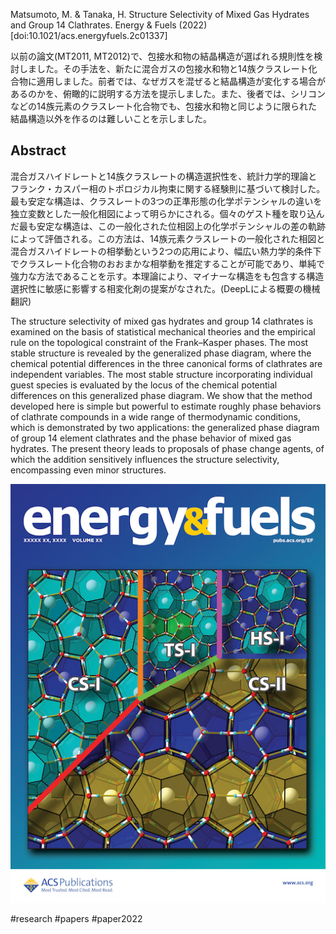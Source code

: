 Matsumoto, M. & Tanaka, H. Structure Selectivity of Mixed Gas Hydrates and Group 14 Clathrates. Energy & Fuels (2022) [doi:10.1021/acs.energyfuels.2c01337]

以前の論文(MT2011, MT2012)で、包接水和物の結晶構造が選ばれる規則性を検討しました。その手法を、新たに混合ガスの包接水和物と14族クラスレート化合物に適用しました。前者では、なぜガスを混ぜると結晶構造が変化する場合があるのかを、俯瞰的に説明する方法を提示しました。また、後者では、シリコンなどの14族元素のクラスレート化合物でも、包接水和物と同じように限られた結晶構造以外を作るのは難しいことを示しました。


## Abstract

混合ガスハイドレートと14族クラスレートの構造選択性を、統計力学的理論とフランク・カスパー相のトポロジカル拘束に関する経験則に基づいて検討した。最も安定な構造は、クラスレートの3つの正準形態の化学ポテンシャルの違いを独立変数とした一般化相図によって明らかにされる。個々のゲスト種を取り込んだ最も安定な構造は、この一般化された位相図上の化学ポテンシャルの差の軌跡によって評価される。この方法は、14族元素クラスレートの一般化された相図と混合ガスハイドレートの相挙動という2つの応用により、幅広い熱力学的条件下でクラスレート化合物のおおまかな相挙動を推定することが可能であり、単純で強力な方法であることを示す。本理論により、マイナーな構造をも包含する構造選択性に敏感に影響する相変化剤の提案がなされた。(DeepLによる概要の機械翻訳)

The structure selectivity of mixed gas hydrates and group 14 clathrates is examined on the basis of statistical mechanical theories and the empirical rule on the topological constraint of the Frank–Kasper phases. The most stable structure is revealed by the generalized phase diagram, where the chemical potential differences in the three canonical forms of clathrates are independent variables. The most stable structure incorporating individual guest species is evaluated by the locus of the chemical potential differences on this generalized phase diagram. We show that the method developed here is simple but powerful to estimate roughly phase behaviors of clathrate compounds in a wide range of thermodynamic conditions, which is demonstrated by two applications: the generalized phase diagram of group 14 element clathrates and the phase behavior of mixed gas hydrates. The present theory leads to proposals of phase change agents, of which the addition sensitively influences the structure selectivity, encompassing even minor structures.

![cover](/img/ef2c01337_alt_cover.jpg)

#research #papers #paper2022
